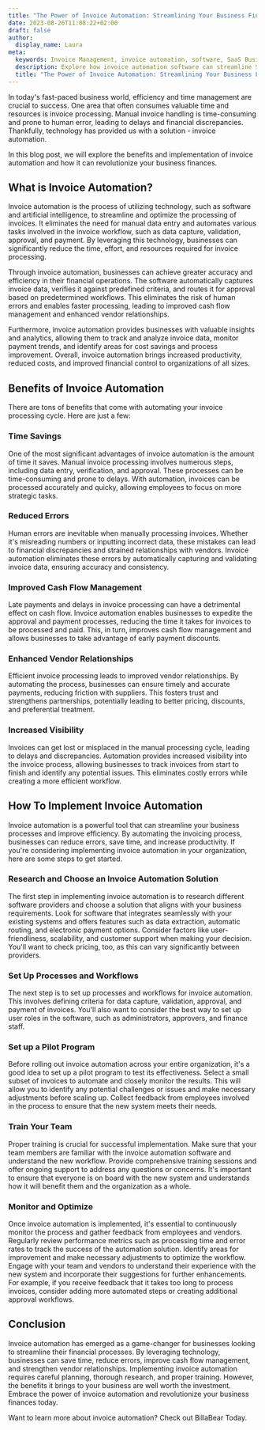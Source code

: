 ```yaml
---
title: "The Power of Invoice Automation: Streamlining Your Business Finances"
date: 2023-08-26T11:08:22+02:00
draft: false
author:
  display_name: Laura
meta:
  keywords: Invoice Management, invoice automation, software, SaaS Business, Software as a Service, BillaBear
  description: Explore how invoice automation software can streamline SaaS business operations, enhance customer experience, and drive growth.
  title: "The Power of Invoice Automation: Streamlining Your Business Finances"  
---
```

In today's fast-paced business world, efficiency and time management are crucial to success. One area that often consumes valuable time and resources is invoice processing. Manual invoice handling is time-consuming and prone to human error, leading to delays and financial discrepancies. Thankfully, technology has provided us with a solution - invoice automation. 

In this blog post, we will explore the benefits and implementation of invoice automation and how it can revolutionize your business finances.

<!--more-->

## What is Invoice Automation?

Invoice automation is the process of utilizing technology, such as software and artificial intelligence, to streamline and optimize the processing of invoices. It eliminates the need for manual data entry and automates various tasks involved in the invoice workflow, such as data capture, validation, approval, and payment. By leveraging this technology, businesses can significantly reduce the time, effort, and resources required for invoice processing.

Through invoice automation, businesses can achieve greater accuracy and efficiency in their financial operations. The software automatically captures invoice data, verifies it against predefined criteria, and routes it for approval based on predetermined workflows. This eliminates the risk of human errors and enables faster processing, leading to improved cash flow management and enhanced vendor relationships.

Furthermore, invoice automation provides businesses with valuable insights and analytics, allowing them to track and analyze invoice data, monitor payment trends, and identify areas for cost savings and process improvement. Overall, invoice automation brings increased productivity, reduced costs, and improved financial control to organizations of all sizes.

## Benefits of Invoice Automation

There are tons of benefits that come with automating your invoice processing cycle. Here are just a few: 

### Time Savings

One of the most significant advantages of invoice automation is the amount of time it saves. Manual invoice processing involves numerous steps, including data entry, verification, and approval. These processes can be time-consuming and prone to delays. With automation, invoices can be processed accurately and quicky, allowing employees to focus on more strategic tasks.

### Reduced Errors

Human errors are inevitable when manually processing invoices. Whether it's misreading numbers or inputting incorrect data, these mistakes can lead to financial discrepancies and strained relationships with vendors. Invoice automation eliminates these errors by automatically capturing and validating invoice data, ensuring accuracy and consistency.

### Improved Cash Flow Management

Late payments and delays in invoice processing can have a detrimental effect on cash flow. Invoice automation enables businesses to expedite the approval and payment processes, reducing the time it takes for invoices to be processed and paid. This, in turn, improves cash flow management and allows businesses to take advantage of early payment discounts.

### Enhanced Vendor Relationships

Efficient invoice processing leads to improved vendor relationships. By automating the process, businesses can ensure timely and accurate payments, reducing friction with suppliers. This fosters trust and strengthens partnerships, potentially leading to better pricing, discounts, and preferential treatment.

### Increased Visibility

Invoices can get lost or misplaced in the manual processing cycle, leading to delays and discrepancies. Automation provides increased visibility into the invoice process, allowing businesses to track invoices from start to finish and identify any potential issues. This eliminates costly errors while creating a more efficient workflow.

## How To Implement Invoice Automation

Invoice automation is a powerful tool that can streamline your business processes and improve efficiency. By automating the invoicing process, businesses can reduce errors, save time, and increase productivity. If you're considering implementing invoice automation in your organization, here are some steps to get started.

### Research and Choose an Invoice Automation Solution

The first step in implementing invoice automation is to research different software providers and choose a solution that aligns with your business requirements. Look for software that integrates seamlessly with your existing systems and offers features such as data extraction, automatic routing, and electronic payment options. Consider factors like user-friendliness, scalability, and customer support when making your decision. You'll want to check pricing, too, as this can vary significantly between providers.

### Set Up Processes and Workflows 

The next step is to set up processes and workflows for invoice automation. This involves defining criteria for data capture, validation, approval, and payment of invoices. You'll also want to consider the best way to set up user roles in the software, such as administrators, approvers, and finance staff.

### Set up a Pilot Program

Before rolling out invoice automation across your entire organization, it's a good idea to set up a pilot program to test its effectiveness. Select a small subset of invoices to automate and closely monitor the results. This will allow you to identify any potential challenges or issues and make necessary adjustments before scaling up. Collect feedback from employees involved in the process to ensure that the new system meets their needs.

### Train Your Team

Proper training is crucial for successful implementation. Make sure that your team members are familiar with the invoice automation software and understand the new workflow. Provide comprehensive training sessions and offer ongoing support to address any questions or concerns. It's important to ensure that everyone is on board with the new system and understands how it will benefit them and the organization as a whole.

### Monitor and Optimize

Once invoice automation is implemented, it's essential to continuously monitor the process and gather feedback from employees and vendors. Regularly review performance metrics such as processing time and error rates to track the success of the automation solution. Identify areas for improvement and make necessary adjustments to optimize the workflow. Engage with your team and vendors to understand their experience with the new system and incorporate their suggestions for further enhancements. For example, if you receive feedback that it takes too long to process invoices, consider adding more automated steps or creating additional approval workflows.


## Conclusion

Invoice automation has emerged as a game-changer for businesses looking to streamline their financial processes. By leveraging technology, businesses can save time, reduce errors, improve cash flow management, and strengthen vendor relationships. Implementing invoice automation requires careful planning, thorough research, and proper training. However, the benefits it brings to your business are well worth the investment. Embrace the power of invoice automation and revolutionize your business finances today.

Want to learn more about invoice automation? Check out BillaBear Today.

